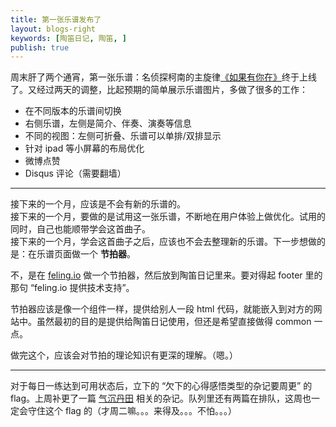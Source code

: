 ```yaml
---
title: 第一张乐谱发布了
layout: blogs-right
keywords: [陶笛日记, 陶笛, ]
publish: true
---
```


周末肝了两个通宵，第一张乐谱：名侦探柯南的主旋律[《如果有你在》](/notation/2018-12-16-ru-guo-you-ni.html)终于上线了。又经过两天的调整，比起预期的简单展示乐谱图片，多做了很多的工作：

- 在不同版本的乐谱间切换
- 右侧乐谱，左侧是简介、伴奏、演奏等信息
- 不同的视图：左侧可折叠、乐谱可以单排/双排显示
- 针对 ipad 等小屏幕的布局优化
- 微博点赞
- Disqus 评论（需要翻墙）

---

接下来的一个月，应该是不会有新的乐谱的。    
接下来的一个月，要做的是试用这一张乐谱，不断地在用户体验上做优化。试用的同时，自己也能顺带学会这首曲子。    
接下来的一个月，学会这首曲子之后，应该也不会去整理新的乐谱。下一步想做的是：在乐谱页面做一个 **节拍器**。   

不，是在 [feling.io](https://feling.io) 做一个节拍器，然后放到陶笛日记里来。要对得起 footer 里的那句 “feling.io 提供技术支持”。       

节拍器应该是像一个组件一样，提供给别人一段 html 代码，就能嵌入到对方的网站中。虽然最初的目的是提供给陶笛日记使用，但还是希望直接做得 common 一点。      

做完这个，应该会对节拍的理论知识有更深的理解。（嗯。）    


---

对于每日一练达到可用状态后，立下的 “欠下的心得感悟类型的杂记要周更” 的 flag。上周补更了一篇 [气沉丹田](/blogs/2018-11-21-qi-chen-dan-tian.html) 相关的杂记。队列里还有两篇在排队，这周也一定会守住这个 flag 的（才周二嘛。。。来得及。。。不怕。。。）

